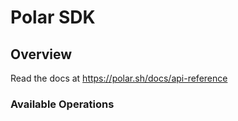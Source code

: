 # Polar SDK

## Overview

Read the docs at https://polar.sh/docs/api-reference

### Available Operations
